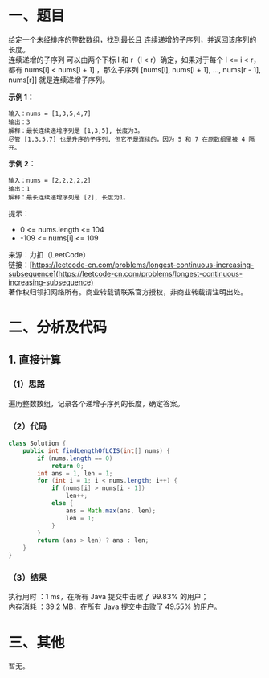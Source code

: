 # 一、题目
给定一个未经排序的整数数组，找到最长且 连续递增的子序列，并返回该序列的长度。     
连续递增的子序列 可以由两个下标 l 和 r（l < r）确定，如果对于每个 l <= i < r，都有 nums[i] < nums[i + 1] ，那么子序列 [nums[l], nums[l + 1], ..., nums[r - 1], nums[r]] 就是连续递增子序列。     
     
**示例 1：**    
```
输入：nums = [1,3,5,4,7]
输出：3
解释：最长连续递增序列是 [1,3,5], 长度为3。
尽管 [1,3,5,7] 也是升序的子序列, 但它不是连续的，因为 5 和 7 在原数组里被 4 隔开。 
```
**示例 2：**    
```
输入：nums = [2,2,2,2,2]
输出：1
解释：最长连续递增序列是 [2], 长度为1。
```
提示：    
- 0 <= nums.length <= 104
- -109 <= nums[i] <= 109
     
来源：力扣（LeetCode）     
链接：[https://leetcode-cn.com/problems/longest-continuous-increasing-subsequence](https://leetcode-cn.com/problems/longest-continuous-increasing-subsequence)      
著作权归领扣网络所有。商业转载请联系官方授权，非商业转载请注明出处。    
# 二、分析及代码    
## 1. 直接计算
### （1）思路
遍历整数数组，记录各个递增子序列的长度，确定答案。    
### （2）代码
```java
class Solution {
    public int findLengthOfLCIS(int[] nums) {
        if (nums.length == 0)
            return 0;
        int ans = 1, len = 1;
        for (int i = 1; i < nums.length; i++) {
            if (nums[i] > nums[i - 1])
                len++;
            else {
                ans = Math.max(ans, len);
                len = 1;
            }
        }
        return (ans > len) ? ans : len;
    }
}
```
### （3）结果
执行用时 ：1 ms，在所有 Java 提交中击败了 99.83% 的用户；    
内存消耗 ：39.2 MB，在所有 Java 提交中击败了 49.55% 的用户。      
# 三、其他
暂无。  
